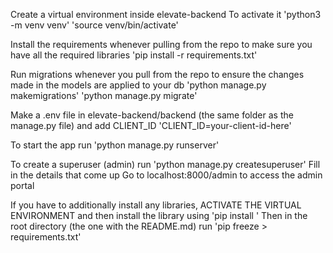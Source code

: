Create a virtual environment inside elevate-backend
To activate it
'python3 -m venv venv'
'source venv/bin/activate'

Install the requirements whenever pulling from the repo to make sure you have all the required libraries 
'pip install -r requirements.txt'


Run migrations whenever you pull from the repo to ensure the changes made in the models are applied to your db
'python manage.py makemigrations'
'python manage.py migrate'

Make a .env file in elevate-backend/backend (the same folder as the manage.py file) and add CLIENT_ID
'CLIENT_ID=your-client-id-here'

To start the app run 
'python manage.py runserver'

To create a superuser (admin) run 
'python manage.py createsuperuser'
Fill in the details that come up
Go to localhost:8000/admin to access the admin portal

If you have to additionally install any libraries, ACTIVATE THE VIRTUAL ENVIRONMENT and then install the library using
'pip install <package-name>' 
Then in the root directory (the one with the README.md) run
'pip freeze > requirements.txt' 

